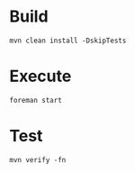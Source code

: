 # Build

    mvn clean install -DskipTests
    
# Execute

    foreman start

# Test

    mvn verify -fn
